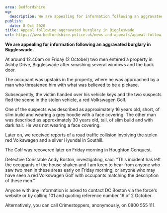 ```yaml
area: Bedfordshire
og:
  description: We are appealing for information following an aggravated burglary in Biggleswade.
publish:
  date: 8 Oct 2020
title: Appeal following aggravated burglary in Biggleswade
url: https://www.bedfordshire.police.uk/news-and-appeals/appeal-following-aggravated-burglary-in-biggleswade
```

**We are appealing for information following an aggravated burglary in Biggleswade.**

At around 12.40am on Friday (2 October) two men entered a property in Ashby Drive, Biggleswade after smashing several windows and the back door.

The occupant was upstairs in the property, where he was approached by a man who threatened him with what was believed to be a pickaxe.

Subsequently, the victim handed over his vehicle keys and the two suspects fled the scene in the stolen vehicle, a red Volkswagen Golf.

One of the suspects was described as approximately 16 years old, short, of slim build and wearing a grey hoodie with a face covering. The other man was described as approximately 30 years old, tall, of slim build and with dark hair. He was not wearing a face covering.

Later on, we received reports of a road traffic collision involving the stolen red Volkswagen and a silver Hyundai in Southill.

The Golf was recovered later on Friday morning in Houghton Conquest.

Detective Constable Andy Boston, investigating, said: "This incident has left the occupants of the house shaken and I am keen to hear from anyone who saw two men in these areas early on Friday morning, or anyone who may have seen a red Volkswagen Golf with occupants matching the description of these men."

Anyone with any information is asked to contact DC Boston via the force's website or by calling 101 and quoting reference number 16 of 2 October.

Alternatively, you can call Crimestoppers, anonymously, on 0800 555 111.
